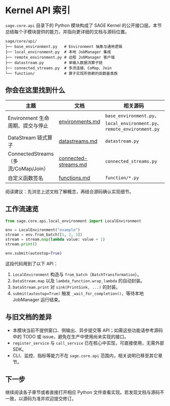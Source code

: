# Kernel API 索引

`sage.core.api` 目录下的 Python 模块构成了 SAGE Kernel 的公开接口层。本节总结每个子模块提供的能力，并指向更详细的文档与源码位置。

```
sage/core/api/
├── base_environment.py   # Environment 抽象与通用逻辑
├── local_environment.py  # 本地 JobManager 集成
├── remote_environment.py # 远程 JobManager 客户端
├── datastream.py         # 单输入数据流算子链
├── connected_streams.py  # 多流连接、CoMap、Join
└── function/             # 算子实现所依赖的函数基类族
```

## 你会在这里找到什么

| 主题 | 文档 | 相关源码 |
| ---- | ---- | -------- |
| Environment 生命周期、提交与停止 | [environments.md](environments.md) | `base_environment.py`、`local_environment.py`、`remote_environment.py` |
| DataStream 链式算子 | [datastreams.md](datastreams.md) | `datastream.py` |
| ConnectedStreams（多流/CoMap/Join） | [connected-streams.md](connected-streams.md) | `connected_streams.py` |
| 自定义函数签名 | [functions.md](functions.md) | `function/*.py` |

阅读建议：先浏览上述文档了解概念，再结合源码确认实现细节。

## 工作流速览

```python
from sage.core.api.local_environment import LocalEnvironment

env = LocalEnvironment("example")
stream = env.from_batch([1, 2, 3])
stream = stream.map(lambda value: value + 1)
stream.print()

env.submit(autostop=True)
```

这段代码用到了以下 API：

1. `LocalEnvironment` 构造与 `from_batch`（`BatchTransformation`）。
2. `DataStream.map` 以及 `lambda_function.wrap_lambda` 的自动封装。
3. `DataStream.print` 对 `sink(PrintSink, ...)` 的封装。
4. `submit(autostop=True)` 触发 `_wait_for_completion()`，等待本地 JobManager 运行结束。

## 与旧文档的差异

- 本模块当前不提供窗口、侧输出、异步提交等 API；如需这些功能请参考源码中的 TODO 或 issue，避免在生产中使用尚未实现的接口。
- `register_service` 与 `call_service` 已在核心中实现，可直接使用，无需外部 SDK。
- CLI、监控、指标等能力不在 `sage.core.api` 范围内，相关说明已移至其它章节。

## 下一步

继续阅读各子章节或者直接打开相应 Python 文件查看实现。若发现文档与源码不一致，以源码为准并欢迎提交修订。
